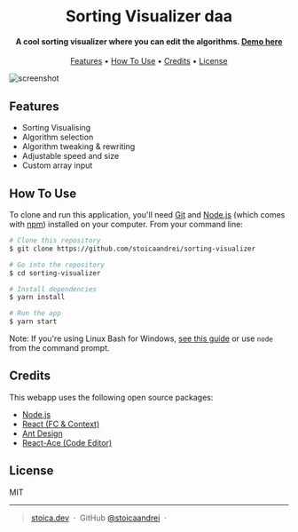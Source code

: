 
<h1 align="center">
  Sorting Visualizer daa
  <br>
</h1>

<h4 align="center">A cool sorting visualizer where you can edit the algorithms. <a href="https://stoica.dev/sorting-visualizer/">Demo here</a></h4>

<p align="center">
  <a href="#features">Features</a> •
  <a href="#how-to-use">How To Use</a> •
  <a href="#credits">Credits</a> •
  <a href="#license">License</a>
</p>

![screenshot](https://raw.githubusercontent.com/stoicaandrei/sorting-visualizer/master/content/demo.gif)

## Features

* Sorting Visualising
* Algorithm selection
* Algorithm tweaking & rewriting
* Adjustable speed and size
* Custom array input

## How To Use

To clone and run this application, you'll need [Git](https://git-scm.com) and [Node.js](https://nodejs.org/en/download/) (which comes with [npm](http://npmjs.com)) installed on your computer. From your command line:

```bash
# Clone this repository
$ git clone https://github.com/stoicaandrei/sorting-visualizer

# Go into the repository
$ cd sorting-visualizer

# Install dependencies
$ yarn install

# Run the app
$ yarn start
```

Note: If you're using Linux Bash for Windows, [see this guide](https://www.howtogeek.com/261575/how-to-run-graphical-linux-desktop-applications-from-windows-10s-bash-shell/) or use `node` from the command prompt.

## Credits

This webapp uses the following open source packages:

- [Node.js](https://nodejs.org/)
- [React (FC & Context)](https://reactjs.org/)
- [Ant Design](https://ant.design/)
- [React-Ace (Code Editor)](https://github.com/securingsincity/react-ace)

## License

MIT

---

> [stoica.dev](https://stoica.dev/) &nbsp;&middot;&nbsp;
> GitHub [@stoicaandrei](https://github.com/stoicaandrei) &nbsp;&middot;&nbsp;
